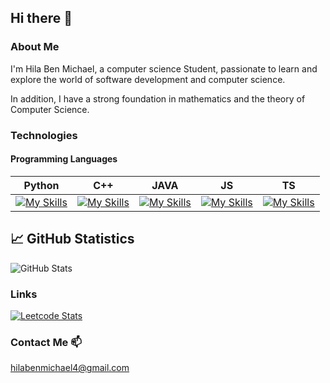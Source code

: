 ## Hi there 👋

<!--
**hila302010/hila302010** is a ✨ _special_ ✨ repository because its `README.md` (this file) appears on your GitHub profile.

Here are some ideas to get you started:

- 🔭 I’m currently working on ...
- 🌱 I’m currently learning ...
- 👯 I’m looking to collaborate on ...
- 🤔 I’m looking for help with ...
- 💬 Ask me about ...
- 📫 How to reach me: ...
- 😄 Pronouns: ...
- ⚡ Fun fact: ...
-->


### About Me
I'm Hila Ben Michael, a computer science Student, passionate to learn and explore the world of software development and computer science.

In addition, I have a strong foundation in mathematics and the theory of Computer Science. 

### Technologies
#### Programming Languages
| Python | C++ | JAVA | JS | TS  |
|---|---|---|---|---|
| [![My Skills](https://skillicons.dev/icons?i=py)](https://skillicons.dev) | [![My Skills](https://skillicons.dev/icons?i=cpp)](https://skillicons.dev) | [![My Skills](https://skillicons.dev/icons?i=java)](https://skillicons.dev) | [![My Skills](https://skillicons.dev/icons?i=js)](https://skillicons.dev) | [![My Skills](https://skillicons.dev/icons?i=ts)](https://skillicons.dev)



<!-- 
### Links
[![Leetcode Stats](https://leetcard.jacoblin.cool/eden_leyba)](https://leetcode.com/eden_leyba)
[![Leetcode Stats](https://leetcode.com/u/omergrau)]
-->
## 📈 GitHub Statistics
![GitHub Stats](https://github-readme-stats.vercel.app/api?username=hila302010&show_icons=true&theme=default)

### Links
[![Leetcode Stats](https://leetcard.jacoblin.cool/benmhila)](https://leetcode.com/benmhila)


### Contact Me 📫
hilabenmichael4@gmail.com
